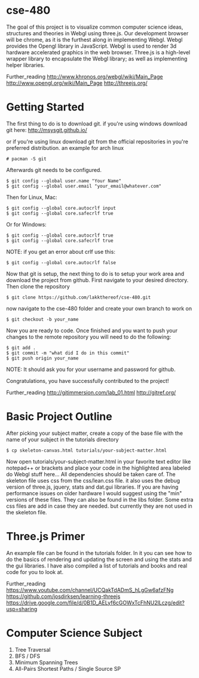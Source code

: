 cse-480
=======

The goal of this project is to visualize common computer science ideas, structures and theories in Webgl using three.js. Our development browser will be chrome, as it is the furthest along in implementing Webgl. Webgl provides the Opengl library in JavaScript. Webgl is used to render 3d hardware accelerated graphics in the web browser. Three.js is a high-level wrapper library to encapsulate the Webgl library; as well as implementing helper libraries.

Further_reading
http://www.khronos.org/webgl/wiki/Main_Page
http://www.opengl.org/wiki/Main_Page
http://threejs.org/

Getting Started
===============
The first thing to do is to download git. if you're using windows download git here:
http://msysgit.github.io/

or if you're using linux download git from the official repositories in you're preferred distribution.
an example for arch linux
```
# pacman -S git
```
Afterwards git needs to be configured.
```
$ git config --global user.name "Your Name"
$ git config --global user.email "your_email@whatever.com"
```
Then for Linux, Mac:
```
$ git config --global core.autocrlf input
$ git config --global core.safecrlf true
```
Or for Windows:
```
$ git config --global core.autocrlf true
$ git config --global core.safecrlf true
```
NOTE: if you get an error about crlf use this:
```
$ git config --global core.autocrlf false
```

Now that git is setup, the next thing to do is to setup your work area and download the project from github. First navigate to your desired directory. Then clone the repository
```
$ git clone https://github.com/lakkthereof/cse-480.git
```

now navigate to the cse-480 folder and create your own branch to work on
```
$ git checkout -b your_name
```
Now you are ready to code. Once finished and you want to push your changes to the remote repository you will need to do the following:
```
$ git add .
$ git commit -m "what did I do in this commit"
$ git push origin your_name
```
NOTE: It should ask you for your username and password for github.

Congratulations, you have successfully contributed to the project!

Further_reading
http://gitimmersion.com/lab_01.html
http://gitref.org/

Basic Project Outline
=====================
After picking your subject matter, create a copy of the base file with the name of your subject in the tutorials directory 
```
$ cp skeleton-canvas.html tutorials/your-subject-matter.html
```
Now open tutorials/your-subject-matter.html in your favorite text editor like notepad++ or brackets and place your code in the highlighted area labeled do Webgl stuff here...
All dependencies should be taken care of. The skeleton file uses css from the css/lean.css file. it also uses the debug version of three.js, jquery, stats and dat.gui libraries. If you are having performance issues on older hardware I would suggest using the "min" versions of these files. They can also be found in the libs folder. Some extra css files are add in case they are needed. but currently they are not used in the skeleton file.

Three.js Primer
===============
An example file can be found in the tutorials folder. In it you can see how to do the basics of rendering and updating the screen and using the stats and the gui libraries. I have also compiled a list of tutorials and books and real code for you to look at.

Further_reading
https://www.youtube.com/channel/UCQakTdADmS_hLgGw6afzFNg
https://github.com/josdirksen/learning-threejs
https://drive.google.com/file/d/0B1D_AELyf6cGOWxTcFhNU2lLczg/edit?usp=sharing


Computer Science Subject
========================
1. Tree Traversal 
2. BFS / DFS
3. Minimum Spanning Trees
4. All-Pairs Shortest Paths / Single Source SP

